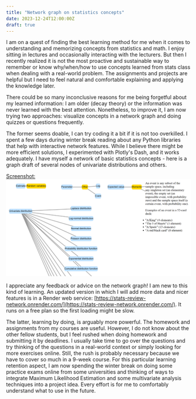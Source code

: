 ```yaml
---
title: "Network graph on statistics concepts"
date: 2023-12-24T12:00:00Z
draft: true
---
```


I am on a quest of finding the best learning method for me when it comes to understanding and memorizing concepts from statistics and math. I enjoy sitting in lectures and occasionally interacting with the lecturers. But then I recently realized it is not the most proactive and sustainable way to remember or know why/when/how to use concepts learned from stats class when dealing with a real-world problem. The assignments and projects are helpful but I need to feel natural and comfortable explaining and applying the knowledge later. 

There could be so many inconclusive reasons for me being forgetful about my learned information: I am older (decay theory) or the information was never learned with the best attention. Nonetheless, to improve it, I am now trying two approaches: visualize concepts in a network graph and doing quizzes or questions frequently. 

The former seems doable, I can try coding it a bit if it is not too overkilled. I spent a few days during winter break reading about any Python libraries that help with interactive network features. While I believe there might be more efficient solutions, I experimented with Plotly's Dash, and it works adequately. I have myself a network of basic statistics concepts - here is a graph draft of several nodes of univariate distributions and others.

[Screenshot:](/stats_network/Screenshot20231226.png)
![](/stats_network/Screenshot20231226.png)

I appreciate any feedback or advice on the network graph! I am new to this kind of learning. An updated version in which I will add more data and nicer features is in a Render web service: [https://stats-review-network.onrender.com/](https://stats-review-network.onrender.com/). It runs on a free plan so the first loading might be slow.

The latter, learning by doing, is arguably more powerful. The homework and assignments from my courses are useful. However, I do not know about the other fellow students, but I feel rushed when doing homework and submitting it by deadlines. I usually take time to go over the questions and try thinking of the questions in a real-world context or simply looking for more exercises online. Still, the rush is probably necessary because we have to cover so much in a 9-week course. For this particular learning retention aspect, I am now spending the winter break on doing some practice exams online from some universities and thinking of ways to integrate Maximum Likelihood Estimation and some multivariate analysis techniques into a project idea. Every effort is for me to comfortably understand what to use in the future.